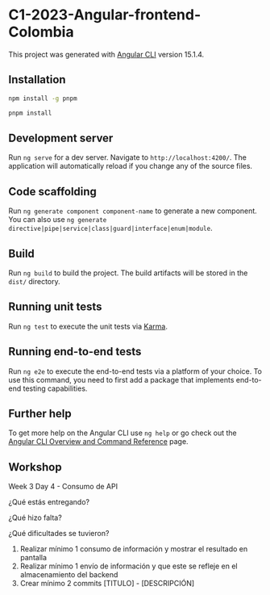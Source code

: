 # C1-2023-Angular-frontend-Colombia

This project was generated with [Angular CLI](https://github.com/angular/angular-cli) version 15.1.4.

## Installation

```bash
npm install -g pnpm
```

```bash
pnpm install
```

## Development server

Run `ng serve` for a dev server. Navigate to `http://localhost:4200/`. The application will automatically reload if you change any of the source files.

## Code scaffolding

Run `ng generate component component-name` to generate a new component. You can also use `ng generate directive|pipe|service|class|guard|interface|enum|module`.

## Build

Run `ng build` to build the project. The build artifacts will be stored in the `dist/` directory.

## Running unit tests

Run `ng test` to execute the unit tests via [Karma](https://karma-runner.github.io).

## Running end-to-end tests

Run `ng e2e` to execute the end-to-end tests via a platform of your choice. To use this command, you need to first add a package that implements end-to-end testing capabilities.

## Further help

To get more help on the Angular CLI use `ng help` or go check out the [Angular CLI Overview and Command Reference](https://angular.io/cli) page.

## Workshop

Week 3 Day 4 - Consumo de API

¿Qué estás entregando?

¿Qué hizo falta?

¿Qué dificultades se tuvieron?

1. Realizar mínimo 1 consumo de información y mostrar el resultado en pantalla
2. Realizar mínimo 1 envío de información y que este se refleje en el almacenamiento del backend
3. Crear mínimo 2 commits [TITULO] - [DESCRIPCIÓN]
